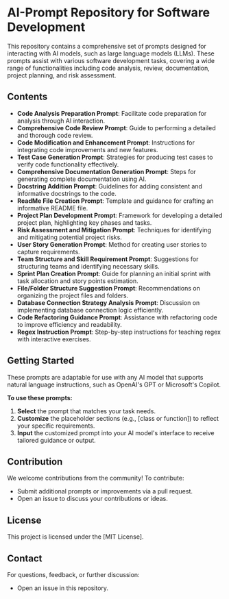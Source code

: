 # AI-Prompt Repository for Software Development

This repository contains a comprehensive set of prompts designed for interacting with AI models, such as large language models (LLMs). These prompts assist with various software development tasks, covering a wide range of functionalities including code analysis, review, documentation, project planning, and risk assessment.

## Contents

- **Code Analysis Preparation Prompt**: Facilitate code preparation for analysis through AI interaction.
- **Comprehensive Code Review Prompt**: Guide to performing a detailed and thorough code review.
- **Code Modification and Enhancement Prompt**: Instructions for integrating code improvements and new features.
- **Test Case Generation Prompt**: Strategies for producing test cases to verify code functionality effectively.
- **Comprehensive Documentation Generation Prompt**: Steps for generating complete documentation using AI.
- **Docstring Addition Prompt**: Guidelines for adding consistent and informative docstrings to the code.
- **ReadMe File Creation Prompt**: Template and guidance for crafting an informative README file.
- **Project Plan Development Prompt**: Framework for developing a detailed project plan, highlighting key phases and tasks.
- **Risk Assessment and Mitigation Prompt**: Techniques for identifying and mitigating potential project risks.
- **User Story Generation Prompt**: Method for creating user stories to capture requirements.
- **Team Structure and Skill Requirement Prompt**: Suggestions for structuring teams and identifying necessary skills.
- **Sprint Plan Creation Prompt**: Guide for planning an initial sprint with task allocation and story points estimation.
- **File/Folder Structure Suggestion Prompt**: Recommendations on organizing the project files and folders.
- **Database Connection Strategy Analysis Prompt**: Discussion on implementing database connection logic efficiently.
- **Code Refactoring Guidance Prompt**: Assistance with refactoring code to improve efficiency and readability.
- **Regex Instruction Prompt**: Step-by-step instructions for teaching regex with interactive exercises.

## Getting Started

These prompts are adaptable for use with any AI model that supports natural language instructions, such as OpenAI's GPT or Microsoft's Copilot.

**To use these prompts:**
1. **Select** the prompt that matches your task needs.
2. **Customize** the placeholder sections (e.g., [class or function]) to reflect your specific requirements.
3. **Input** the customized prompt into your AI model's interface to receive tailored guidance or output.

## Contribution

We welcome contributions from the community! To contribute:
- Submit additional prompts or improvements via a pull request.
- Open an issue to discuss your contributions or ideas.

## License

This project is licensed under the [MIT License].

## Contact

For questions, feedback, or further discussion:
- Open an issue in this repository.
